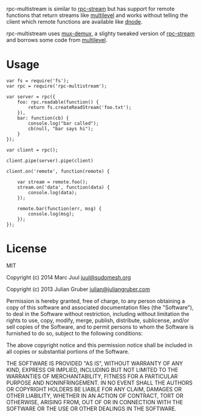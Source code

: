 
rpc-multistream is similar to [rpc-stream](https://github.com/dominictarr/rpc-stream) but has support for remote functions that return streams like [multilevel](https://github.com/juliangruber/multilevel) and works without telling the client which remote functions are available like [dnode](https://github.com/substack/dnode). 

rpc-multistream uses [mux-demux](https://github.com/dominictarr/mux-demux), a slighty tweaked version of [rpc-stream](https://github.com/juul/rpc-stream) and borrows some code from [multilevel](https://github.com/juliangruber/multilevel).


# Usage #

```
var fs = require('fs');
var rpc = require('rpc-multistream');

var server = rpc({
    foo: rpc.readable(function() {
        return fs.createReadStream('foo.txt');
    }),
    bar: function(cb) {
        console.log("bar called");
        cb(null, "bar says hi");
    }
});

var client = rpc();

client.pipe(server).pipe(client)

client.on('remote', function(remote) {

    var stream = remote.foo();
    stream.on('data', function(data) {
        console.log(data);
    });

    remote.bar(function(err, msg) {
        console.log(msg);
    });
});
```

# License #

MIT

Copyright (c) 2014 Marc Juul <juul@sudomesh.org>

Copyright (c) 2013 Julian Gruber <julian@juliangruber.com>

Permission is hereby granted, free of charge, to any person obtaining a copy of this software and associated documentation files (the "Software"), to deal in the Software without restriction, including without limitation the rights to use, copy, modify, merge, publish, distribute, sublicense, and/or sell copies of the Software, and to permit persons to whom the Software is furnished to do so, subject to the following conditions:

The above copyright notice and this permission notice shall be included in all copies or substantial portions of the Software.

THE SOFTWARE IS PROVIDED "AS IS", WITHOUT WARRANTY OF ANY KIND, EXPRESS OR IMPLIED, INCLUDING BUT NOT LIMITED TO THE WARRANTIES OF MERCHANTABILITY, FITNESS FOR A PARTICULAR PURPOSE AND NONINFRINGEMENT. IN NO EVENT SHALL THE AUTHORS OR COPYRIGHT HOLDERS BE LIABLE FOR ANY CLAIM, DAMAGES OR OTHER LIABILITY, WHETHER IN AN ACTION OF CONTRACT, TORT OR OTHERWISE, ARISING FROM, OUT OF OR IN CONNECTION WITH THE SOFTWARE OR THE USE OR OTHER DEALINGS IN THE SOFTWARE.
